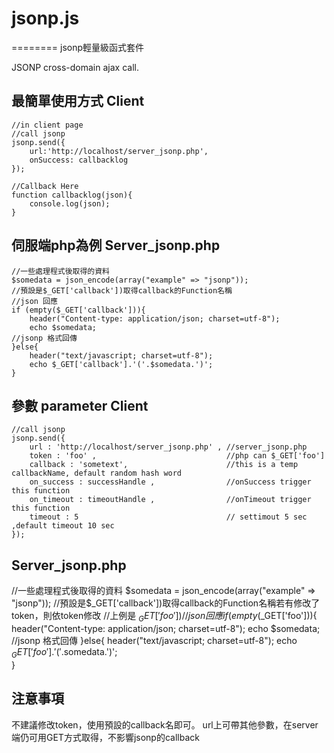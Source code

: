 # jsonp.js
========
jsonp輕量級函式套件

JSONP cross-domain ajax call.

最簡單使用方式
Client
-----

	//in client page
	//call jsonp
	jsonp.send({
		url:'http://localhost/server_jsonp.php',
		onSuccess: callbacklog
	});
	
	//Callback Here
	function callbacklog(json){
		console.log(json);
	}	
	
伺服端php為例
Server_jsonp.php
-----

	//一些處理程式後取得的資料
	$somedata = json_encode(array("example" => "jsonp"));
	//預設是$_GET['callback'])取得callback的Function名稱
	//json 回應 
	if (empty($_GET['callback'])){
		header("Content-type: application/json; charset=utf-8"); 
		echo $somedata;
	//jsonp 格式回傳
	}else{
		header("text/javascript; charset=utf-8");
		echo $_GET['callback'].'('.$somedata.')';	
	}


參數 parameter
Client
-----

	//call jsonp
	jsonp.send({
		url : 'http://localhost/server_jsonp.php' ,	//server_jsonp.php
		token : 'foo' ,								//php can $_GET['foo']
		callback : 'sometext',						//this is a temp callbackName, default random hash word
		on_success : successHandle ,				//onSuccess trigger this function
		on_timeout : timeoutHandle ,				//onTimeout trigger this function
		timeout : 5									// settimout 5 sec ,default timeout 10 sec
	});
	
Server_jsonp.php
-----

//一些處理程式後取得的資料
	$somedata = json_encode(array("example" => "jsonp"));
	//預設是$_GET['callback'])取得callback的Function名稱若有修改了token，則依token修改
	//上例是 $_GET['foo'])
	//json 回應 
	if (empty($_GET['foo'])){
		header("Content-type: application/json; charset=utf-8"); 
		echo $somedata;
	//jsonp 格式回傳
	}else{
		header("text/javascript; charset=utf-8");
		echo $_GET['foo'].'('.$somedata.')';	
	}



注意事項
-----

不建議修改token，使用預設的callback名即可。
url上可帶其他參數，在server端仍可用GET方式取得，不影響jsonp的callback
